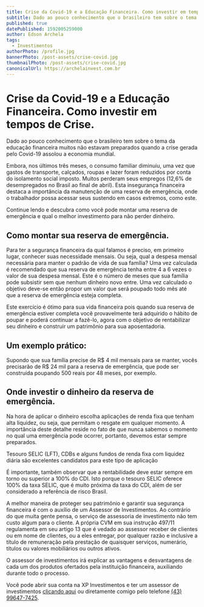 ```yaml
---
title: Crise da Covid-19 e a Educação Financeira. Como investir em tempos de Crise.
subtitle: Dado ao pouco conhecimento que o brasileiro tem sobre o tema da educação financeira muitos não estavam preparados quando a crise gerada pelo Covid-19 assolou a economia mundial.
published: true
datePublished: 1592005259000
author: Edson Archela
tags:
  - Investimentos
authorPhoto: /profile.jpg
bannerPhoto: /post-assets/crise-covid.jpg
thumbnailPhoto: /post-assets/crise-covid.jpg
canonicalUrl: https://archelainvest.com.br
---
```


# Crise da Covid-19 e a Educação Financeira. Como investir em tempos de Crise.

Dado ao pouco conhecimento que o brasileiro tem sobre o tema da educação financeira muitos não estavam preparados quando a crise gerada pelo Covid-19 assolou a economia mundial.

Embora, nos últimos três meses, o consumo familiar diminuiu, uma vez que gastos de transporte, calçados, roupas e lazer foram reduzidos por conta do isolamento social imposto. Muitos perderam seus empregos (12,6% de desempregados no Brasil ao final de abril). Esta insegurança financeira destaca a importância da manutenção de uma reserva de emergência, onde o trabalhador possa acessar seus sustendo em casos extremos, como este.

Continue lendo e descubra como você pode montar uma reserva de emergência e qual o melhor investimento para não perder dinheiro.

## Como montar sua reserva de emergência.

Para ter a segurança financeira da qual falamos é preciso, em primeiro lugar, conhecer suas necessidade mensais. Ou seja, qual a despesa mensal necessária para manter o padrão de vida de sua família? Uma vez calculada é recomendado que sua reserva de emergência tenha entre 4 a 6 vezes o valor de sua despesa mensal. Este é o número de meses que sua família pode subsistir sem que nenhum dinheiro novo entre. Uma vez calculado o objetivo deve-se então propor um valor que será poupado todo mês até que a reserva de emergência esteja completa.

Este exercício é ótimo para sua vida financeira pois quando sua reserva de emergência estiver completa você provavelmente terá adquirido o hábito de poupar e poderá continuar a fazê-lo, agora com o objetivo de rentabilizar seu dinheiro e construir um patrimônio para sua aposentadoria.

## Um exemplo prático:

Supondo que sua família precise de R$ 4 mil mensais para se manter, vocês precisarão de R$ 24 mil para a reserva de emergência, que pode ser construída poupando 500 reais por 48 meses, por exemplo.

## Onde investir o dinheiro da reserva de emergência.

Na hora de aplicar o dinheiro escolha aplicações de renda fixa que tenham alta liquidez, ou seja, que permitam o resgate em qualquer momento. A importância deste detalhe reside no fato de que nunca sabemos o momento no qual uma emergência pode ocorrer, portanto, devemos estar sempre preparados.

Tesouro SELIC (LFT), CDBs e alguns fundos de renda fixa com liquidez diária são excelentes candidatos para este tipo de aplicação

É importante, também observar que a rentabilidade deve estar sempre em torno ou superior a 100% do CDI. Isto porque o tesouro SELIC oferece 100% da taxa SELIC, que é muito próxima da taxa do CDI, além de ser considerado a referência de risco Brasil.

A melhor maneira de proteger seu patrimônio e garantir sua segurança financeira é com o auxílio de um Assessor de Investimentos. Ao contrário do que muita gente pensa, o serviço de assessoria de investimento não tem custo algum para o cliente. A própria CVM em sua instrução 497/11 regulamenta em seu artigo 13 que é vedado ao assessor receber de clientes ou em nome de clientes, ou a eles entregar, por qualquer razão e inclusive a título de remuneração pela prestação de quaisquer serviços, numerário, títulos ou valores mobiliários ou outros ativos.

O assessor de investimentos irá explicar as vantagens e desvantagens de cada um dos produtos ofertados pela instituição financeira, auxiliando durante todo o processo.

Você pode abrir sua conta na XP Investimentos e ter um assessor de investimentos <a
    href="http://cadastro.xpi.com.br/passo/assessor/step1?assessor=A24771"
    rel="noopener noreferrer"
    target="_blank">clicando aqui</a> ou diretamente comigo pelo telefone <a href="tel:5543996477425">(43) 99647-7425</a>.
